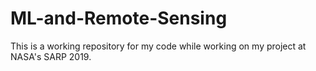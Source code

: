 # ML-and-Remote-Sensing

This is a working repository for my code while working on my project at NASA's SARP 2019. 
